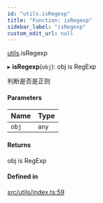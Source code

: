 ```yaml
---
id: "utils.isRegexp"
title: "Function: isRegexp"
sidebar_label: "isRegexp"
custom_edit_url: null
---
```


[utils](../namespaces/utils.md).isRegexp

▸ **isRegexp**(`obj`): obj is RegExp

判断是否是正则

#### Parameters

| Name | Type |
| :------ | :------ |
| `obj` | `any` |

#### Returns

obj is RegExp

#### Defined in

[src/utils/index.ts:59](https://github.com/sakitam-gis/vis-engine/blob/master/src/utils/index.ts#L59)
